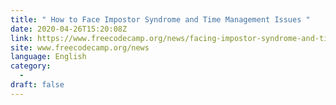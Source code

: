 ```yaml
---
title: " How to Face Impostor Syndrome and Time Management Issues "
date: 2020-04-26T15:20:08Z
link: https://www.freecodecamp.org/news/facing-impostor-syndrome-and-time-management-issues/?utm_medium=RSS&utm_source=news.12bit.vn
site: www.freecodecamp.org/news
language: English
category:
  -   
draft: false
---
```

